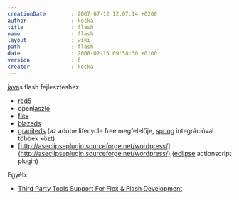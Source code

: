```yaml
---
creationDate        : 2007-07-12 12:07:14 +0200 
author              : kocka 
title               : flash 
name                : flash 
layout              : wiki 
path                : flash 
date                : 2008-02-15 09:58:30 +0100 
version             : 6 
creator             : kocka 
---
```

[java](java.html)s flash fejleszteshez:

*   [red5](red5.html)
*   open[laszlo](Laszlo.html)
*   [flex](flex.html)
*   [blazeds](BlazeDS.html)
*   [graniteds](http://www.graniteds.org/) (az adobe lifecycle free megfelelője, [spring](spring.html) integrációval többek közt)
*   [http://aseclipseplugin.sourceforge.net/wordpress/](http://aseclipseplugin.sourceforge.net/wordpress/) ([eclipse](Eclipse.html) actionscript plugin)

Egyéb:

*   [Third Party Tools Support For Flex & Flash Development](http://www.infoq.com/news/2008/02/flex-3rd-party-tools)


